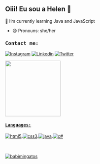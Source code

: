 ## Oiii! Eu sou a Helen 🌼

🌱 I’m currently learning Java and JavaScript
- 😄 Pronouns: she/her


###  <kbd>Contact me:</kbd>
[![Instagram](https://img.shields.io/badge/Instagram-E4405F?style=for-the-badge&logo=instagram&logoColor=white)](https://www.instagram.com/helencris.t/?utm_medium=copy_link)
[![Linkedin](https://img.shields.io/badge/LinkedIn-0077B5?style=for-the-badge&logo=linkedin&logoColor=white)](https://www.linkedn.com/in/felipe-pereira-6419271bb)
[![Twitter](https://img.shields.io/badge/Twitter-1DA1F2?style=for-the-badge&logo=twitter&logoColor=white)](https://twitter.com/Helencrissa?t=g76Qa6Gkt18Q-FdqnWXLIQ&s=09)

  <a href="https://github.com/rafaballerini">
  <img height="180em" src="https://github-readme-stats.vercel.app/api?username=helenfatec&show_icons=true&theme=radical&include_all_commits=true&count_private=true"/>
 
####  <kbd>Languages:</kbd>
  <div style="display: inline_block"><div/>
    <img align="center" alt="html5" src="https://img.shields.io/badge/HTML5-E34F26?style=for-the-badge&logo=html5&logoColor=white">
     <img align="center" alt="css3" src="https://img.shields.io/badge/CSS3-1572B6?style=for-the-badge&logo=css3&logoColor=white">
     <img align="center" alt="java"  src="https://img.shields.io/badge/Java-yellow?style=for-the-badge&logo=java&logoColor=white">
    <img align="center" alt="c#" src="https://img.shields.io/badge/C%23-239120?style=for-the-badge&logo=c-sharp&logoColor=white">
   
    
</div><br/>
  
  <br>
 
  <p align="left"> <img src="https://komarev.com/ghpvc/?username=helenfatec&label=Profile%20views&color=0e75b6&style=flat" alt="babimingatos" /> </p>


